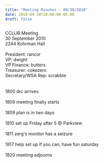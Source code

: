 ```yaml
---
title: "Meeting Minutes - 09/30/2010"
date: 2010-09-30T18:00:00-05:00
draft: false
---
```


CCLUB Meeting<br />
30 September 2010<br />
2244 Kohrman Hall<br />
<br />
President: rancor<br />
VP: dwight<br />
VP Finance: butters<br />
Treasurer: cokezero<br />
Secretary/WSA Rep: scrabble<br />
<br />
<br />
1800 drc arrives<br />
<br />
1809 meeting finally starts<br />
<br />
1809 plan is in two days<br />
<br />
1810 set up Friday after 5 @ Parkview<br />
<br />
1811 zerg's monitor has a seizure<br />
<br />
1817 help set up if you can, have fun saturday<br />
<br />
1820 meeting adjourns<br />
